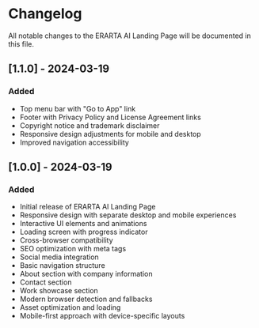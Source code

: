 # Changelog

All notable changes to the ERARTA AI Landing Page will be documented in this file.

## [1.1.0] - 2024-03-19

### Added
- Top menu bar with "Go to App" link
- Footer with Privacy Policy and License Agreement links
- Copyright notice and trademark disclaimer
- Responsive design adjustments for mobile and desktop
- Improved navigation accessibility

## [1.0.0] - 2024-03-19

### Added
- Initial release of ERARTA AI Landing Page
- Responsive design with separate desktop and mobile experiences
- Interactive UI elements and animations
- Loading screen with progress indicator
- Cross-browser compatibility
- SEO optimization with meta tags
- Social media integration
- Basic navigation structure
- About section with company information
- Contact section
- Work showcase section
- Modern browser detection and fallbacks
- Asset optimization and loading
- Mobile-first approach with device-specific layouts 